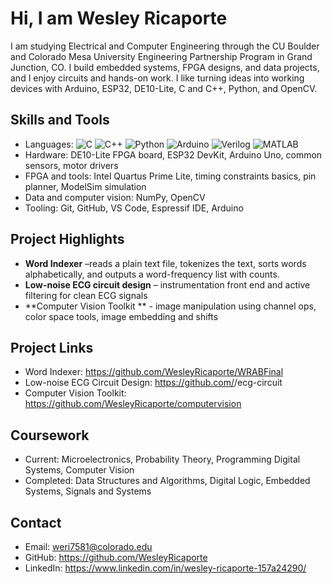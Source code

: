 # Hi, I am Wesley Ricaporte

I am studying Electrical and Computer Engineering through the CU Boulder and Colorado Mesa University Engineering Partnership Program in Grand Junction, CO. I build embedded systems, FPGA designs, and data projects, and I enjoy circuits and hands-on work. I like turning ideas into working devices with Arduino, ESP32, DE10-Lite, C and C++, Python, and OpenCV.

## Skills and Tools
- Languages:
![C]([https://img.shields.io/badge/Code-C-blue?logo=c](https://img.shields.io/badge/Code-C-blue?logo=c))  
![C++]([https://img.shields.io/badge/Code-C++-blue?logo=cplusplus](https://img.shields.io/badge/Code-C++-blue?logo=cplusplus))  
![Python]([https://img.shields.io/badge/Code-Python-yellow?logo=python](https://img.shields.io/badge/Code-Python-yellow?logo=python))  
![Arduino]([https://img.shields.io/badge/Hardware-Arduino-00979D?logo=arduino&logoColor=white](https://img.shields.io/badge/Hardware-Arduino-00979D?logo=arduino&logoColor=white))  
![Verilog]([https://img.shields.io/badge/HDL-Verilog-red](https://img.shields.io/badge/HDL-Verilog-red))  
![MATLAB]([https://img.shields.io/badge/Tool-MATLAB-orange?logo=mathworks](https://img.shields.io/badge/Tool-MATLAB-orange?logo=mathworks))
- Hardware: DE10-Lite FPGA board, ESP32 DevKit, Arduino Uno, common sensors, motor drivers
- FPGA and tools: Intel Quartus Prime Lite, timing constraints basics, pin planner, ModelSim simulation
- Data and computer vision: NumPy, OpenCV
- Tooling: Git, GitHub, VS Code, Espressif IDE, Arduino

## Project Highlights
- **Word Indexer** –reads a plain text file, tokenizes the text, sorts words alphabetically, and outputs a word-frequency list with counts.
- **Low-noise ECG circuit design** – instrumentation front end and active filtering for clean ECG signals
- **Computer Vision Toolkit ** - image manipulation using channel ops, color space tools, image embedding and shifts

## Project Links
- Word Indexer: https://github.com/WesleyRicaporte/WRABFinal
- Low-noise ECG Circuit Design: https://github.com/<username>/ecg-circuit
- Computer Vision Toolkit: https://github.com/WesleyRicaporte/computervision


## Coursework
- Current: Microelectronics, Probability Theory, Programming Digital Systems, Computer Vision
- Completed: Data Structures and Algorithms, Digital Logic, Embedded Systems, Signals and Systems

## Contact
- Email: weri7581@colorado.edu
- GitHub: https://github.com/WesleyRicaporte
- LinkedIn: https://www.linkedin.com/in/wesley-ricaporte-157a24290/
